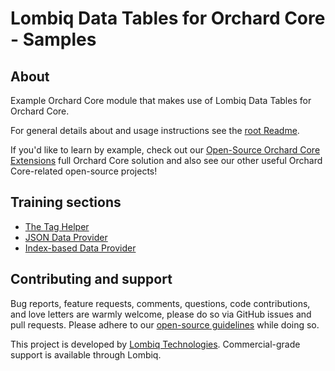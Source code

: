 ﻿# Lombiq Data Tables for Orchard Core - Samples


## About


Example Orchard Core module that makes use of Lombiq Data Tables for Orchard Core.

For general details about and usage instructions see the [root Readme](../Readme.md).

If you'd like to learn by example, check out our [Open-Source Orchard Core Extensions](https://github.com/Lombiq/Open-Source-Orchard-Core-Extensions) full Orchard Core solution and also see our other useful Orchard Core-related open-source projects!


## Training sections


- [The <datatable> Tag Helper](../Lombiq.DataTables.Samples/Views/Sample/DataTableTagHelper.cshtml)
- [JSON Data Provider](../Lombiq.DataTables.Samples/Services/SampleJsonResultDataTableDataProvider.cs)
- [Index-based Data Provider](../Lombiq.DataTables.Samples/Indexes/EmployeeDataTableIndex.cs)


## Contributing and support

Bug reports, feature requests, comments, questions, code contributions, and love letters are warmly welcome, please do so via GitHub issues and pull requests. Please adhere to our [open-source guidelines](https://lombiq.com/open-source-guidelines) while doing so.

This project is developed by [Lombiq Technologies](https://lombiq.com/). Commercial-grade support is available through Lombiq.
